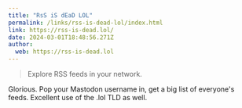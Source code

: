 ```yaml
---
title: "RsS iS dEaD LOL"
permalink: /links/rss-is-dead-lol/index.html
link: https://rss-is-dead.lol/
date: 2024-03-01T18:48:56.271Z
author: 
  web: https://rss-is-dead.lol
---
```


> Explore RSS feeds in your network.

Glorious. Pop your Mastodon username in, get a big list of everyone's feeds. Excellent use of the .lol TLD as well.  

